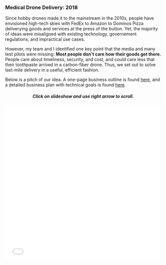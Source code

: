 ### **Medical Drone Delivery: 2018**

Since hobby drones made it to the mainstream in the 2010s, people have envisioned high-tech skies with FedEx to Amazon to Dominos Pizza deliverying goods and services at the press of the button.  Yet, the majority of ideas were misaligned with existing technology, governement regulations, and impractical use cases.

However, my team and I identified one key point that the media and many test pilots were missing: **Most people don't care how their goods get there.**  People care about timeliness, security, and cost, and could care less that their toothpaste arrived in a carbon-fiber drone. Thus, we set out to solve last-mile delivery in a useful, efficient fashion.

Below is a pitch of our idea. A one-page business outline is found [here](../images/drone-delivery/Astral_QBP.pdf), and a detailed business plan with technical goals is found [here](../images/drone-delivery/AstralAutomationBusinessPlan.pdf).

<center>
	<h5> Click on slideshow and use right arrow to scroll. </h5>
	<embed src="../images/drone-delivery/Astral_pitch.pdf#toolbar=0&navpanes=0&scrollbar=0&view=fitV" type="application/pdf" width="100%" height="500px" />
</center>